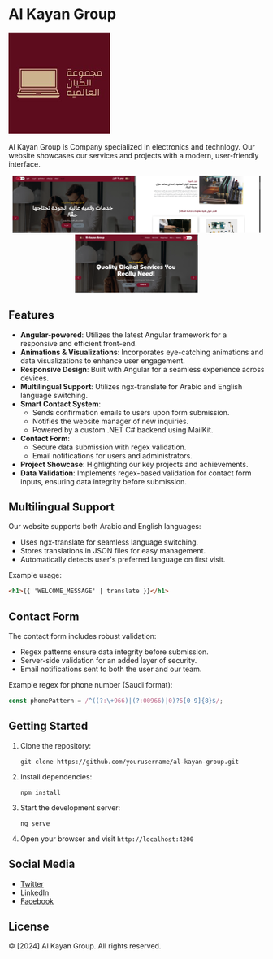# Al Kayan Group

![Al Kayan Group Logo](./docs/assets/imgs/logo.jpg)

Al Kayan Group is Company specialized in electronics and technlogy. Our website showcases our services and projects with a modern, user-friendly interface.

<div align="center">
  <img src="./docs/assets/imgs/layout (1).png" alt="WLINK Layout 1" width="48%">
  <img src="./docs/assets/imgs/layout (2).png" alt="WLINK Layout 2" width="48%">
  <img src="./docs/assets/imgs/layout (3).png" alt="WLINK Layout 2" width="48%">
</div>

## Features

- **Angular-powered**: Utilizes the latest Angular framework for a responsive and efficient front-end.
- **Animations & Visualizations**: Incorporates eye-catching animations and data visualizations to enhance user engagement.
- **Responsive Design**: Built with Angular for a seamless experience across devices.
- **Multilingual Support**: Utilizes ngx-translate for Arabic and English language switching.
- **Smart Contact System**: 
  - Sends confirmation emails to users upon form submission.
  - Notifies the website manager of new inquiries.
  - Powered by a custom .NET C# backend using MailKit.
- **Contact Form**: 
  - Secure data submission with regex validation.
  - Email notifications for users and administrators.
- **Project Showcase**: Highlighting our key projects and achievements.
- **Data Validation**: Implements regex-based validation for contact form inputs, ensuring data integrity before submission.
## Multilingual Support

Our website supports both Arabic and English languages:

- Uses ngx-translate for seamless language switching.
- Stores translations in JSON files for easy management.
- Automatically detects user's preferred language on first visit.

Example usage:
```html
<h1>{{ 'WELCOME_MESSAGE' | translate }}</h1>
```

## Contact Form

The contact form includes robust validation:

- Regex patterns ensure data integrity before submission.
- Server-side validation for an added layer of security.
- Email notifications sent to both the user and our team.

Example regex for phone number (Saudi format):
```typescript
const phonePattern = /^((?:\+966)|(?:00966)|0)?5[0-9]{8}$/;
```

## Getting Started

1. Clone the repository:
   ```
   git clone https://github.com/yourusername/al-kayan-group.git
   ```

2. Install dependencies:
   ```
   npm install
   ```

3. Start the development server:
   ```
   ng serve
   ```

4. Open your browser and visit `http://localhost:4200`


## Social Media

- [Twitter](@AlKayanGroup)
- [LinkedIn](https://www.linkedin.com/company/al-kayan-group)
- [Facebook](https://www.facebook.com/AlKayanGroup)


## License

© [2024] Al Kayan Group. All rights reserved.

